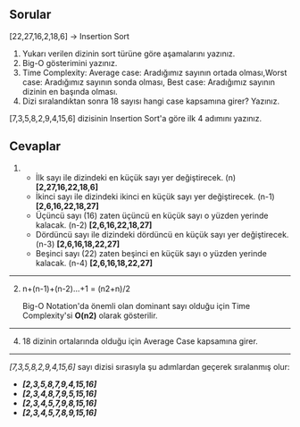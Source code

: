 ## **Sorular**
[22,27,16,2,18,6] -> Insertion Sort

1. Yukarı verilen dizinin sort türüne göre aşamalarını yazınız.
2. Big-O gösterimini yazınız.
3. Time Complexity: Average case: Aradığımız sayının ortada olması,Worst case: Aradığımız sayının sonda olması, Best case: Aradığımız sayının dizinin en başında olması.
4. Dizi sıralandıktan sonra 18 sayısı hangi case kapsamına girer? Yazınız.


[7,3,5,8,2,9,4,15,6] dizisinin Insertion Sort'a göre ilk 4 adımını yazınız.

## **Cevaplar**
1. 
    * İlk sayı ile dizindeki en küçük sayı yer değiştirecek. (n) **[2,27,16,22,18,6]**
    * İkinci sayı ile dizindeki ikinci en küçük sayı yer değiştirecek. (n-1) **[2,6,16,22,18,27]**
    * Üçüncü sayı (16) zaten üçüncü en küçük sayı o yüzden yerinde kalacak. (n-2) **[2,6,16,22,18,27]**
    * Dördüncü sayı ile dizindeki dördüncü en küçük sayı yer değiştirecek. (n-3) **[2,6,16,18,22,27]**
    * Beşinci sayı (22) zaten beşinci en küçük sayı o yüzden yerinde kalacak. (n-4) **[2,6,16,18,22,27]**
___
2. n+(n-1)+(n-2)...+1 = (n2+n)/2 

    Big-O Notation'da önemli olan dominant sayı olduğu için Time Complexity'si **O(n2)** olarak gösterilir.

___
4. 18 dizinin ortalarında olduğu için Average Case kapsamına girer.
___
*[7,3,5,8,2,9,4,15,6]* sayı dizisi sırasıyla şu adımlardan geçerek sıralanmış olur:
* ***[2,3,5,8,7,9,4,15,16]***
* ***[2,3,4,8,7,9,5,15,16]***
* ***[2,3,4,5,7,9,8,15,16]***
* ***[2,3,4,5,7,8,9,15,16]***
